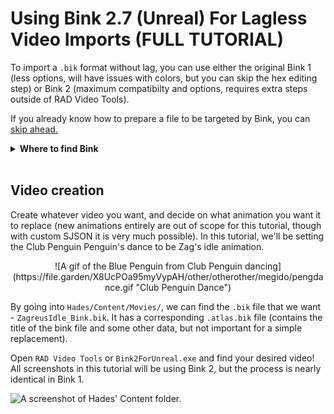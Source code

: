# Using Bink 2.7 (Unreal) For Lagless Video Imports (FULL TUTORIAL)

To import a `.bik` format without lag, you can use either the original Bink 1 (less options, will have issues with colors, but you can skip the hex editing step) or Bink 2 (maximum compatibilty and options, requires extra steps outside of RAD Video Tools). 

If you already know how to prepare a file to be targeted by Bink, you can [skip ahead.](#bink-settings)

<details><summary><strong>Where to find Bink</strong></summary>
*Bink 1 can be found on the [RAD Video Tools site,](http://www.radgametools.com/bnkdown.htm), and Bink 2 is automatically included in downloads of [Unreal Engine 5.0.](https://docs.unrealengine.com/4.27/en-US/WorkingWithMedia/IntegratingMedia/BinkVideo/) You should be able to find Bink2ForUnreal.exe in even a partial download of the engine.*
</details>
<br />

## Video creation
Create whatever video you want, and decide on what animation you want it to replace (new animations entirely are out of scope for this tutorial, though with custom SJSON it is very much possible). In this tutorial, we'll be setting the Club Penguin Penguin's dance to be Zag's idle animation.

<p align="center">
![A gif of the Blue Penguin from Club Penguin dancing](https://file.garden/X8UcPOa95myVypAH/other/otherother/megido/pengdance.gif "Club Penguin Dance")
</p>

By going into `Hades/Content/Movies/`, we can find the `.bik` file that we want - `ZagreusIdle_Bink.bik`. It has a corresponding `.atlas.bik` file (contains the title of the bink file and some other data, but not important for a simple replacement).

Open `RAD Video Tools` or `Bink2ForUnreal.exe` and find your desired video! All screenshots in this tutorial will be using Bink 2, but the process is nearly identical in Bink 1.

![A screenshot of Hades' Content folder.](https://file.garden/X8UcPOa95myVypAH/other/otherother/megido/b1.png "Screenshot of Bink2ForUnreal")